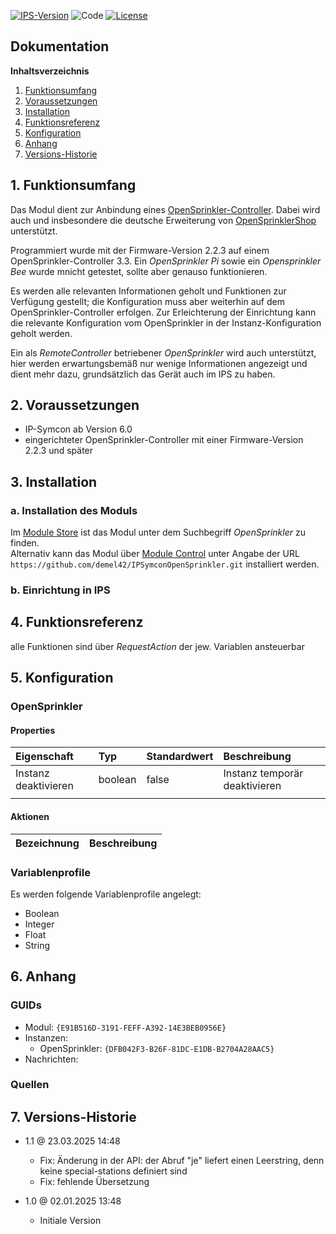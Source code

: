 [![IPS-Version](https://img.shields.io/badge/Symcon_Version-6.0+-red.svg)](https://www.symcon.de/service/dokumentation/entwicklerbereich/sdk-tools/sdk-php/)
![Code](https://img.shields.io/badge/Code-PHP-blue.svg)
[![License](https://img.shields.io/badge/License-CC%20BY--NC--SA%204.0-green.svg)](https://creativecommons.org/licenses/by-nc-sa/4.0/)

## Dokumentation

**Inhaltsverzeichnis**

1. [Funktionsumfang](#1-funktionsumfang)
2. [Voraussetzungen](#2-voraussetzungen)
3. [Installation](#3-installation)
4. [Funktionsreferenz](#4-funktionsreferenz)
5. [Konfiguration](#5-konfiguration)
6. [Anhang](#6-anhang)
7. [Versions-Historie](#7-versions-historie)

## 1. Funktionsumfang

Das Modul dient zur Anbindung eines [OpenSprinkler-Controller](https://opensprinkler.com). Dabei wird auch und insbesondere die deutsche Erweiterung von [OpenSprinklerShop](https://opensprinklershop.de) unterstützt.

Programmiert wurde mit der Firmware-Version 2.2.3 auf einem OpenSprinkler-Controller 3.3. Ein *OpenSprinkler Pi* sowie ein *Opensprinkler Bee* wurde mnicht getestet, sollte aber genauso funktionieren.

Es werden alle relevanten Informationen geholt und Funktionen zur Verfügung gestellt; die Konfiguration muss aber weiterhin auf dem OpenSprinkler-Controller erfolgen.
Zur Erleichterung der Einrichtung kann die relevante Konfiguration vom OpenSprinkler in der Instanz-Konfiguration geholt werden.

Ein als *RemoteController* betriebener *OpenSprinkler* wird auch unterstützt, hier werden erwartungsbemäß nur wenige Informationen angezeigt und dient mehr dazu, grundsätzlich das Gerät auch im IPS zu haben.

## 2. Voraussetzungen

- IP-Symcon ab Version 6.0
- eingerichteter OpenSprinkler-Controller mit einer Firmware-Version 2.2.3 und später

## 3. Installation

### a. Installation des Moduls

Im [Module Store](https://www.symcon.de/service/dokumentation/komponenten/verwaltungskonsole/module-store/) ist das Modul unter dem Suchbegriff *OpenSprinkler* zu finden.<br>
Alternativ kann das Modul über [Module Control](https://www.symcon.de/service/dokumentation/modulreferenz/module-control/) unter Angabe der URL `https://github.com/demel42/IPSymconOpenSprinkler.git` installiert werden.

### b. Einrichtung in IPS

## 4. Funktionsreferenz

alle Funktionen sind über _RequestAction_ der jew. Variablen ansteuerbar

## 5. Konfiguration

### OpenSprinkler

#### Properties

| Eigenschaft               | Typ      | Standardwert | Beschreibung |
| :------------------------ | :------  | :----------- | :----------- |
| Instanz deaktivieren      | boolean  | false        | Instanz temporär deaktivieren |
|                           |          |              | |

#### Aktionen

| Bezeichnung                | Beschreibung |
| :------------------------- | :----------- |

### Variablenprofile

Es werden folgende Variablenprofile angelegt:
* Boolean<br>
* Integer<br>
* Float<br>
* String<br>

## 6. Anhang

### GUIDs
- Modul: `{E91B516D-3191-FEFF-A392-14E3BEB0956E}`
- Instanzen:
  - OpenSprinkler: `{DFB042F3-B26F-81DC-E1DB-B2704A28AAC5}`
- Nachrichten:

### Quellen

## 7. Versions-Historie

- 1.1 @ 23.03.2025 14:48
  - Fix: Änderung in der API: der Abruf "je" liefert einen Leerstring, denn keine special-stations definiert sind
  - Fix: fehlende Übersetzung

- 1.0 @ 02.01.2025 13:48
  - Initiale Version
